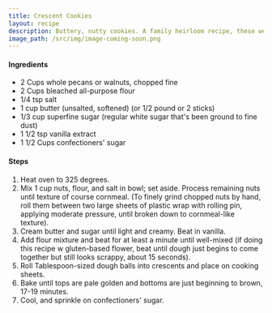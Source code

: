 ```yaml
---
title: Crescent Cookies
layout: recipe
description: Buttery, nutty cookies. A family heirloom recipe, these were my favourite Christmas cookies baked by my great-aunts Irene and Lillian. 
image_path: /src/img/image-coming-soon.png
---
```


#### Ingredients
- 2 Cups whole pecans or walnuts, chopped fine
- 2 Cups bleached all-purpose flour
- 1/4 tsp salt
- 1 cup butter (unsalted, softened) (or 1/2 pound or 2 sticks)
- 1/3 cup superfine sugar (regular white sugar that's been ground to fine dust)
- 1 1/2 tsp vanilla extract
- 1 1/2 Cups confectioners' sugar

#### Steps
1. Heat oven to 325 degrees.
2. Mix 1 cup nuts, flour, and salt in bowl; set aside. Process remaining nuts until texture of course cornmeal. (To finely grind chopped nuts by hand, roll them between two large sheets of plastic wrap with rolling pin, applying moderate pressure, until broken down to cornmeal-like texture).
3. Cream butter and sugar until light and creamy. Beat in vanilla.
4. Add flour mixture and beat for at least a minute until well-mixed (if doing this recipe w gluten-based flower, beat until dough just begins to come together but still looks scrappy, about 15 seconds).
5. Roll Tablespoon-sized dough balls into crescents and place on cooking sheets.
6. Bake until tops are pale golden and bottoms are just beginning to brown, 17-19 minutes.
7. Cool, and sprinkle on confectioners' sugar.